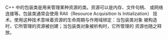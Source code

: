 C++ 中的包装类是用来管理某种资源的类。资源可以是内存、文件句柄、
或网络连接等。包装类通常会使用 RAII（Resource Acquisition Is Initialization）
技术。使用这种技术意味着资源的生命周期与作用域绑定：当包装类对象
被构造时，它所管理的资源被创建；当包装类对象被析构时，它所管理的
资源也随之释放。
